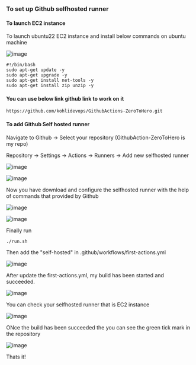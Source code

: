 
### To set up Github selfhosted runner

#### To launch EC2 instance

To launch ubuntu22 EC2 instance and install below commands on ubuntu machine

![image](https://github.com/kohlidevops/GithubActions-ZeroToHero/assets/100069489/2f230961-e78f-4247-9cf7-91c14aab768a)

```
#!/bin/bash
sudo apt-get update -y
sudo apt-get upgrade -y
sudo apt-get install net-tools -y
sudo apt-get install zip unzip -y
```

#### You can use below link github link to work on it

```
https://github.com/kohlidevops/GithubActions-ZeroToHero.git
```

#### To add Github Self hosted runner

Navigate to Github -> Select your repository (GithubAction-ZeroToHero is my repo)

Repository -> Settings -> Actions -> Runners -> Add new selfhosted runner

![image](https://github.com/kohlidevops/GithubActions-ZeroToHero/assets/100069489/d24a497a-913b-43ee-ad01-9b93668c3f41)

![image](https://github.com/kohlidevops/GithubActions-ZeroToHero/assets/100069489/23be8f1d-e176-4a42-aceb-c4c497ada977)

Now you have download and configure the selfhosted runner with the help of commands that provided by Github

![image](https://github.com/kohlidevops/GithubActions-ZeroToHero/assets/100069489/d67bba2e-f28c-406c-89c9-152beb16efe9)

![image](https://github.com/kohlidevops/GithubActions-ZeroToHero/assets/100069489/39f86f08-626a-4b54-8831-91909f18a031)

Finally run

```
./run.sh
```

Then add the "self-hosted" in .github/workflows/first-actions.yml

![image](https://github.com/kohlidevops/GithubActions-ZeroToHero/assets/100069489/8839b0d2-b0fd-4314-8729-28633e7177b3)

After update the first-actions.yml, my build has been started and succeeded.

![image](https://github.com/kohlidevops/GithubActions-ZeroToHero/assets/100069489/980a83ff-3165-4379-aff0-885f678bc310)

You can check your selfhosted runner that is EC2 instance

![image](https://github.com/kohlidevops/GithubActions-ZeroToHero/assets/100069489/d9e85824-f043-4b0e-8fd7-4615f227ac79)

ONce the build has been succeeded the you can see the green tick mark in the repository

![image](https://github.com/kohlidevops/GithubActions-ZeroToHero/assets/100069489/24b3f031-09e1-4dee-9c82-67f0bfb25a77)

Thats it!
